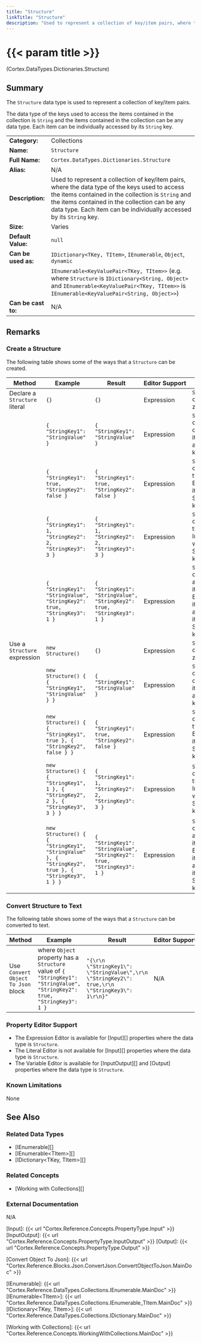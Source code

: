 ```yaml
---
title: "Structure"
linkTitle: "Structure"
description: "Used to represent a collection of key/item pairs, where the data type of the keys used to access the items contained in the collection is `String` and the items contained in the collection can be any data type. Each item can be individually accessed by its `String` key."
---
```


# {{< param title >}}

<p class="namespace">(Cortex.DataTypes.Dictionaries.Structure)</p>

## Summary

The `Structure` data type is used to represent a collection of key/item pairs.

The data type of the keys used to access the items contained in the collection is `String` and the items contained in the collection can be any data type. Each item can be individually accessed by its `String` key.

| | |
|-|-|
| **Category:**          | Collections                                                   |
| **Name:**              | `Structure`                                                   |
| **Full Name:**         | `Cortex.DataTypes.Dictionaries.Structure`                     |
| **Alias:**             | N/A                                                           |
| **Description:**       | Used to represent a collection of key/item pairs, where the data type of the keys used to access the items contained in the collection is `String` and the items contained in the collection can be any data type. Each item can be individually accessed by its `String` key.            |
| **Size:**              | Varies                                                        |
| **Default Value:**     | `null`                                                        |
| **Can be used as:**    | `IDictionary<TKey, TItem>`, `IEnumerable`, `Object`, `dynamic` |
|                        | `IEnumerable<KeyValuePair<TKey, TItem>>` (e.g. where `Structure` is `IDictionary<String, Object>` and `IEnumerable<KeyValuePair<TKey, TItem>>` is `IEnumerable<KeyValuePair<String, Object>>`) |
| **Can be cast to:**    |  N/A |

## Remarks

### Create a Structure

The following table shows some of the ways that a `Structure` can be created.

| Method | Example | Result | Editor&nbsp;Support | Notes |
|-|-|-|-|-|
| Declare a `Structure` literal | `{}` | `{}` | Expression | `Structure` containing zero items |
| | `{ "StringKey1": "StringValue" }` | `{ "StringKey1": "StringValue" }` | Expression | `Structure` containing one String item with a String key |
| | `{ "StringKey1": true, "StringKey2": false }` | `{ "StringKey1": true, "StringKey2": false }` | Expression | `Structure` containing two Boolean items with String keys |
| | `{ "StringKey1": 1, "StringKey2": 2, "StringKey3": 3 }`| `{ "StringKey1": 1, "StringKey2": 2, "StringKey3": 3 }` | Expression | `Structure` containing three Int32 item with String keys|
| | `{ "StringKey1": "StringValue", "StringKey2": true, "StringKey3": 1 }`| `{ "StringKey1": "StringValue", "StringKey2": true, "StringKey3": 1 }` | Expression | `Structure` containing a String item, a Boolean item and an Int32 item with String keys |
| Use a `Structure` expression | `new Structure()` | `{}` | Expression | `Structure` containing zero items |
| | `new Structure() { { "StringKey1", "StringValue" } }` | `{ "StringKey1": "StringValue" }` | Expression | `Structure` containing one String item with a String key |
| | `new Structure() { { "StringKey1", true }, { "StringKey2", false } }` | `{ "StringKey1": true, "StringKey2": false }` | Expression | `Structure` containing two Boolean items with String keys |
| | `new Structure() { { "StringKey1", 1 }, { "StringKey2", 2 }, { "StringKey3", 3 } }`| `{ "StringKey1": 1, "StringKey2": 2, "StringKey3": 3 }` | Expression | `Structure` containing three Int32 item with String keys|
| | `new Structure() { { "StringKey1", "StringValue" }, { "StringKey2", true }, { "StringKey3", 1 } }`| `{ "StringKey1": "StringValue", "StringKey2": true, "StringKey3": 1 }` | Expression | `Structure` containing a String item, a Boolean item and an Int32 item with String keys |

### Convert Structure to Text

The following table shows some of the ways that a `Structure` can be converted to text.

| Method | Example | Result | Editor&nbsp;Support | Notes |
|-|-|-|-|-|
| Use `Convert Object To Json` block    | where `Object` property has a `Structure` value of `{ "StringKey1": "StringValue", "StringKey2": true, "StringKey3": 1 }` | `"{\r\n  \"StringKey1\": \"StringValue\",\r\n  \"StringKey2\": true,\r\n  \"StringKey3\": 1\r\n}"` | N/A | See [Convert Object To Json][] |

### Property Editor Support

* The Expression Editor is available for [Input][] properties where the data type is `Structure`.
* The Literal Editor is not available for [Input][] properties where the data type is `Structure`.
* The Variable Editor is available for [InputOutput][] and [Output] properties where the data type is `Structure`.

### Known Limitations

None

## See Also

### Related Data Types

* [IEnumerable][]
* [IEnumerable&lt;TItem&gt;][]
* [IDictionary&lt;TKey, TItem&gt;][]

### Related Concepts

* [Working with Collections][]

### External Documentation

N/A

[Input]: {{< url "Cortex.Reference.Concepts.PropertyType.Input" >}}
[InputOutput]: {{< url "Cortex.Reference.Concepts.PropertyType.InputOutput" >}}
[Output]: {{< url "Cortex.Reference.Concepts.PropertyType.Output" >}}

[Convert Object To Json]: {{< url "Cortex.Reference.Blocks.Json.ConvertJson.ConvertObjectToJson.MainDoc" >}}

[IEnumerable]: {{< url "Cortex.Reference.DataTypes.Collections.IEnumerable.MainDoc" >}}
[IEnumerable&lt;TItem&gt;]: {{< url "Cortex.Reference.DataTypes.Collections.IEnumerable_TItem.MainDoc" >}}
[IDictionary&lt;TKey, TItem&gt;]: {{< url "Cortex.Reference.DataTypes.Collections.IDictionary.MainDoc" >}}

[Working with Collections]: {{< url "Cortex.Reference.Concepts.WorkingWithCollections.MainDoc" >}}
